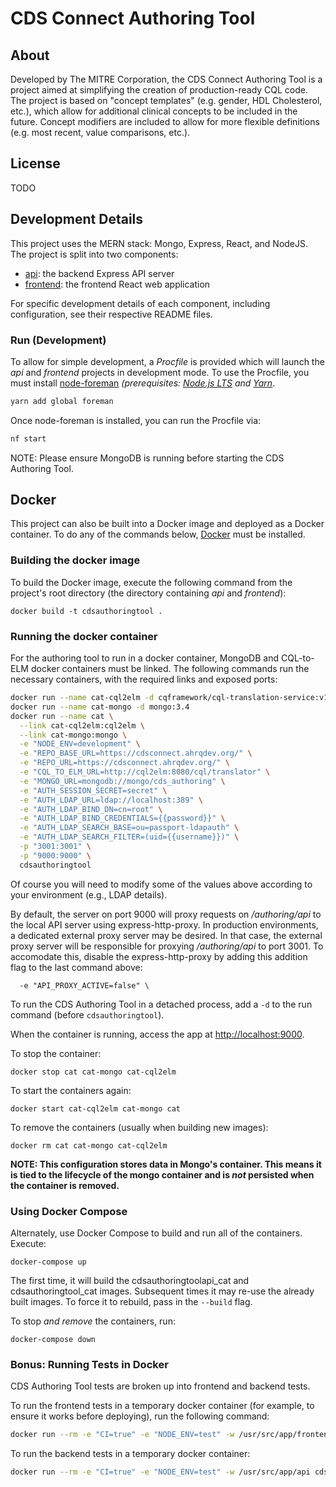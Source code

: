 # CDS Connect Authoring Tool

## About
Developed by The MITRE Corporation, the CDS Connect Authoring Tool is a project aimed at simplifying the creation of production-ready CQL code. The project is based on "concept templates" (e.g. gender, HDL Cholesterol, etc.), which allow for additional clinical concepts to be included in the future. Concept modifiers are included to allow for more flexible definitions (e.g. most recent, value comparisons, etc.).

## License
TODO

## Development Details

This project uses the MERN stack: Mongo, Express, React, and NodeJS.  The project is split into two components:
- [api](api): the backend Express API server
- [frontend](frontend): the frontend React web application

For specific development details of each component, including configuration, see their respective README files.

### Run (Development)

To allow for simple development, a _Procfile_ is provided which will launch the _api_ and _frontend_ projects in development mode.  To use the Procfile, you must install [node-foreman](https://www.npmjs.com/package/foreman) _(prerequisites: [Node.js LTS](https://nodejs.org/) and [Yarn](https://yarnpkg.com/)_.

```bash
yarn add global foreman
```

Once node-foreman is installed, you can run the Procfile via:

```bash
nf start
```

NOTE: Please ensure MongoDB is running before starting the CDS Authoring Tool.

## Docker

This project can also be built into a Docker image and deployed as a Docker container.  To do any of the commands below, [Docker](https://www.docker.com/) must be installed.

### Building the docker image

To build the Docker image, execute the following command from the project's root directory (the directory containing _api_ and _frontend_):
```
docker build -t cdsauthoringtool .
```

### Running the docker container

For the authoring tool to run in a docker container, MongoDB and CQL-to-ELM docker containers must be linked.  The following commands run the necessary containers, with the required links and exposed ports:
```bash
docker run --name cat-cql2elm -d cqframework/cql-translation-service:v1.2.16
docker run --name cat-mongo -d mongo:3.4
docker run --name cat \
  --link cat-cql2elm:cql2elm \
  --link cat-mongo:mongo \
  -e "NODE_ENV=development" \
  -e "REPO_BASE_URL=https://cdsconnect.ahrqdev.org/" \
  -e "REPO_URL=https://cdsconnect.ahrqdev.org/" \
  -e "CQL_TO_ELM_URL=http://cql2elm:8080/cql/translator" \
  -e "MONGO_URL=mongodb://mongo/cds_authoring" \
  -e "AUTH_SESSION_SECRET=secret" \
  -e "AUTH_LDAP_URL=ldap://localhost:389" \
  -e "AUTH_LDAP_BIND_DN=cn=root" \
  -e "AUTH_LDAP_BIND_CREDENTIALS={{password}}" \
  -e "AUTH_LDAP_SEARCH_BASE=ou=passport-ldapauth" \
  -e "AUTH_LDAP_SEARCH_FILTER=(uid={{username}})" \
  -p "3001:3001" \
  -p "9000:9000" \
  cdsauthoringtool
```
Of course you will need to modify some of the values above according to your environment (e.g., LDAP details).

By default, the server on port 9000 will proxy requests on _/authoring/api_ to the local API server using express-http-proxy.  In production environments, a dedicated external proxy server may be desired.  In that case, the external proxy server will be responsible for proxying _/authoring/api_ to port 3001.  To accomodate this, disable the express-http-proxy by adding this addition flag to the last command above:
```
  -e "API_PROXY_ACTIVE=false" \
```

To run the CDS Authoring Tool in a detached process, add a `-d` to the run command (before `cdsauthoringtool`).

When the container is running, access the app at [http://localhost:9000](http://localhost:9000).

To stop the container:
```
docker stop cat cat-mongo cat-cql2elm
```

To start the containers again:
```
docker start cat-cql2elm cat-mongo cat
```

To remove the containers (usually when building new images):
```
docker rm cat cat-mongo cat-cql2elm
```

**NOTE: This configuration stores data in Mongo's container.  This means it is tied to the lifecycle of the mongo container and is _not_ persisted when the container is removed.**

### Using Docker Compose

Alternately, use Docker Compose to build and run all of the containers.  Execute:
```
docker-compose up
```

The first time, it will build the cdsauthoringtoolapi\_cat and cdsauthoringtool\_cat images.  Subsequent times it may re-use the already built images.  To force it to rebuild, pass in the `--build` flag.

To stop _and remove_ the containers, run:
```
docker-compose down
```

### Bonus: Running Tests in Docker

CDS Authoring Tool tests are broken up into frontend and backend tests.

To run the frontend tests in a temporary docker container (for example, to ensure it works before deploying), run the following command:
```bash
docker run --rm -e "CI=true" -e "NODE_ENV=test" -w /usr/src/app/frontend cdsauthoringtool yarn test
```

To run the backend tests in a temporary docker container:
```bash
docker run --rm -e "CI=true" -e "NODE_ENV=test" -w /usr/src/app/api cdsauthoringtool yarn test
```
